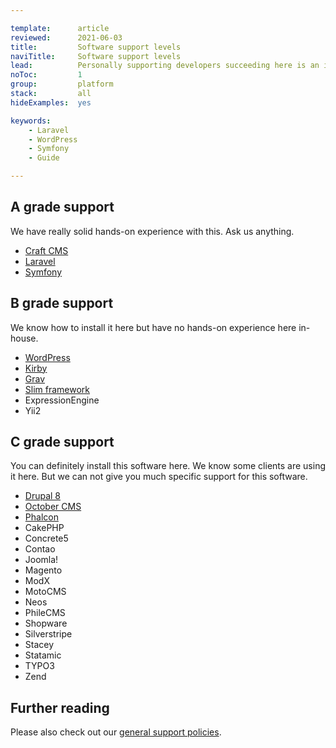 ```yaml
---

template:      article
reviewed:      2021-06-03
title:         Software support levels
naviTitle:     Software support levels
lead:          Personally supporting developers succeeding here is an important part of our work. To get support, use the chat bubble in the bottom right corner. We can help you with all general hosting questions as well as wth general PHP questions. Additionally we are good wth certain frameworks and CMS. We have categorized our knowledge in levels.
noToc:         1
group:         platform
stack:         all
hideExamples:  yes

keywords:
    - Laravel
    - WordPress
    - Symfony
    - Guide

---
```



## A grade support

We have really solid hands-on experience with this. Ask us anything.

* [Craft CMS](/craft-3-about)
* [Laravel](/install-laravel-6)
* [Symfony](/install-symfony-5)


## B grade support

We know how to install it here but have no hands-on experience here in-house. 

* [WordPress](/install-wordpress-5-uni)
* [Kirby](/install-kirby-3)
* [Grav](/install-grav-1)
* [Slim framework](/install-slim-4)
* ExpressionEngine
* Yii2


## C grade support

You can definitely install this software here. We know some clients are using it here. But we can not give you much specific support for this software.

* [Drupal 8](/install-drupal-8-uni)
* [October CMS](/install-october-cms-uni)
* [Phalcon](/install-phalcon-3-uni)
* CakePHP
* Concrete5
* Contao
* Joomla!
* Magento
* ModX
* MotoCMS
* Neos
* PhileCMS
* Shopware
* Silverstripe
* Stacey
* Statamic
* TYPO3
* Zend


## Further reading

Please also check out our [general support policies](https://www.fortrabbit.com/support-policy).
